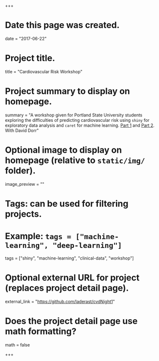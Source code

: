 +++
# Date this page was created.
date = "2017-06-22"

# Project title.
title = "Cardiovascular Risk Workshop"

# Project summary to display on homepage.
summary = "A workshop given for Portland State University students exploring the difficulties of predicting cardiovascular risk using `shiny` for exploratory data analysis and `caret` for machine learning. [Part 1](https://github.com/laderast/cvdNight1) and [Part 2](https://github.com/laderast/cvdNight2). With David Dorr"

# Optional image to display on homepage (relative to `static/img/` folder).
image_preview = ""

# Tags: can be used for filtering projects.
# Example: `tags = ["machine-learning", "deep-learning"]`
tags = ["shiny", "machine-learning", "clinical-data", "workshop"]

# Optional external URL for project (replaces project detail page).
external_link = "https://github.com/laderast/cvdNight1"

# Does the project detail page use math formatting?
math = false

+++

